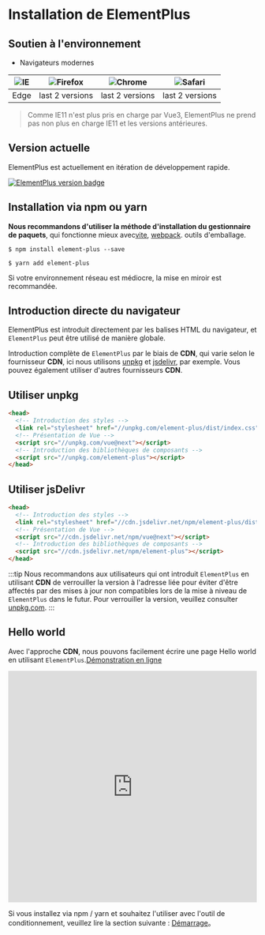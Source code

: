 # Installation de ElementPlus

## Soutien à l'environnement

- Navigateurs modernes

| ![IE](https://cdn.jsdelivr.net/npm/@browser-logos/edge/edge_32x32.png) | ![Firefox](https://cdn.jsdelivr.net/npm/@browser-logos/firefox/firefox_32x32.png) | ![Chrome](https://cdn.jsdelivr.net/npm/@browser-logos/chrome/chrome_32x32.png) | ![Safari](https://cdn.jsdelivr.net/npm/@browser-logos/safari/safari_32x32.png) |
| --- | --- | --- | --- |
| Edge | last 2 versions | last 2 versions | last 2 versions |

> Comme IE11 n'est plus pris en charge par Vue3, ElementPlus ne prend pas non plus
en charge IE11 et les versions antérieures.

## Version actuelle

ElementPlus est actuellement en itération de développement rapide.

[![ElementPlus version badge](https://img.shields.io/npm/v/element-plus.svg?style=flat-square)](https://www.npmjs.org/package/element-plus)

## Installation via npm ou yarn

**Nous recommandons d'utiliser la méthode d'installation du gestionnaire
de paquets**, qui fonctionne mieux avec[vite](https://vitejs.dev), [webpack](https://webpack.js.org/).
outils d'emballage.

```shell
$ npm install element-plus --save
```

```shell
$ yarn add element-plus
```

Si votre environnement réseau est médiocre, la mise en miroir est recommandée.

## Introduction directe du navigateur

ElementPlus est introduit directement par les balises HTML du navigateur, et `ElementPlus` peut être utilisé de manière globale.

Introduction complète de `ElementPlus` par le biais de **CDN**, qui varie selon le fournisseur **CDN**, ici nous utilisons
[unpkg](https://unpkg.com) et [jsdelivr](https://jsdelivr.com), par exemple.
Vous pouvez également utiliser d'autres fournisseurs **CDN**.

## Utiliser unpkg

```html
<head>
  <!-- Introduction des styles -->
  <link rel="stylesheet" href="//unpkg.com/element-plus/dist/index.css">
  <!-- Présentation de Vue -->
  <script src="//unpkg.com/vue@next"></script>
  <!-- Introduction des bibliothèques de composants -->
  <script src="//unpkg.com/element-plus"></script>
</head>
```

## Utiliser jsDelivr

```html
<head>
  <!-- Introduction des styles -->
  <link rel="stylesheet" href="//cdn.jsdelivr.net/npm/element-plus/dist/index.css">
  <!-- Présentation de Vue -->
  <script src="//cdn.jsdelivr.net/npm/vue@next"></script>
  <!-- Introduction des bibliothèques de composants -->
  <script src="//cdn.jsdelivr.net/npm/element-plus"></script>
</head>
```

:::tip
Nous recommandons aux utilisateurs qui ont introduit `ElementPlus` en utilisant
**CDN** de verrouiller la version à l'adresse liée pour éviter d'être affectés
par des mises à jour non compatibles lors de la mise à niveau de `ElementPlus`
dans le futur. Pour verrouiller la version, veuillez consulter
[unpkg.com](https://unpkg.com).
:::

## Hello world

Avec l'approche **CDN**, nous pouvons facilement écrire une page Hello world en
utilisant `ElementPlus`.[Démonstration en ligne](https://codepen.io/iamkun/pen/YzWMaVr)

<iframe height="469" style="width: 100%;" scrolling="no" title="YzWMaVr" src="https://codepen.io/iamkun/embed/YzWMaVr?height=469&theme-id=light&default-tab=html,result" frameborder="no" loading="lazy" allowtransparency="true" allowfullscreen="true">
  See the Pen <a href='https://codepen.io/iamkun/pen/YzWMaVr'>YzWMaVr</a> by iamkun
  (<a href='https://codepen.io/iamkun'>@iamkun</a>) on <a href='https://codepen.io'>CodePen</a>.
</iframe>

Si vous installez via npm / yarn et souhaitez l'utiliser avec l'outil de conditionnement,
 veuillez lire la section suivante : [Démarrage](/#/fr-FR/component/quickstart)。
